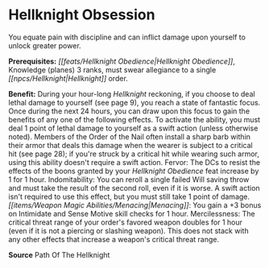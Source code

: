 ﻿---
cssclass: [feats]

---
# Hellknight Obsession

You equate pain with discipline and can inflict damage upon yourself to unlock greater power.

**Prerequisites:** _[[feats/Hellknight Obedience|Hellknight Obedience]]_, Knowledge (planes) 3 ranks, must swear allegiance to a single _[[npcs/Hellknight|Hellknight]]_ order.

**Benefit:** During your hour-long _Hellknight_ reckoning, if you choose to deal lethal damage to yourself (see page 9), you reach a state of fantastic focus. Once during the next 24 hours, you can draw upon this focus to gain the benefits of any one of the following effects. To activate the ability, you must deal 1 point of lethal damage to yourself as a swift action (unless otherwise noted). Members of the Order of the Nail often install a sharp barb within their armor that deals this damage when the wearer is subject to a critical hit (see page 28); if you're struck by a critical hit while wearing such armor, using this ability doesn't require a swift action. Fervor: The DCs to resist the effects of the boons granted by your _Hellknight Obedience_ feat increase by 1 for 1 hour. Indomitability: You can reroll a single failed Will saving throw and must take the result of the second roll, even if it is worse. A swift action isn't required to use this effect, but you must still take 1 point of damage. _[[items/Weapon Magic Abilities/Menacing|Menacing]]_: You gain a +3 bonus on Intimidate and Sense Motive skill checks for 1 hour. Mercilessness: The critical threat range of your order's favored weapon doubles for 1 hour (even if it is not a piercing or slashing weapon). This does not stack with any other effects that increase a weapon's critical threat range.

**Source** Path Of The Hellknight